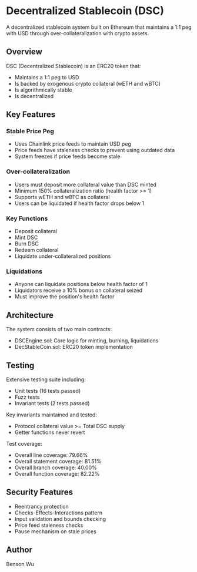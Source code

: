 # Decentralized Stablecoin (DSC)

A decentralized stablecoin system built on Ethereum that maintains a 1:1 peg with USD through over-collateralization with crypto assets.

## Overview

DSC (Decentralized Stablecoin) is an ERC20 token that:
- Maintains a 1:1 peg to USD
- Is backed by exogenous crypto collateral (wETH and wBTC)
- Is algorithmically stable
- Is decentralized

## Key Features

### Stable Price Peg
- Uses Chainlink price feeds to maintain USD peg
- Price feeds have staleness checks to prevent using outdated data
- System freezes if price feeds become stale

### Over-collateralization
- Users must deposit more collateral value than DSC minted
- Minimum 150% collateralization ratio (health factor >= 1)
- Supports wETH and wBTC as collateral
- Users can be liquidated if health factor drops below 1

### Key Functions
- Deposit collateral
- Mint DSC
- Burn DSC
- Redeem collateral
- Liquidate under-collateralized positions

### Liquidations
- Anyone can liquidate positions below health factor of 1
- Liquidators receive a 10% bonus on collateral seized
- Must improve the position's health factor

## Architecture

The system consists of two main contracts:
- DSCEngine.sol: Core logic for minting, burning, liquidations
- DecStableCoin.sol: ERC20 token implementation

## Testing

Extensive testing suite including:
- Unit tests (16 tests passed)
- Fuzz tests
- Invariant tests (2 tests passed)

Key invariants maintained and tested:
- Protocol collateral value >= Total DSC supply
- Getter functions never revert

Test coverage:
- Overall line coverage: 79.66%
- Overall statement coverage: 81.51%
- Overall branch coverage: 40.00%
- Overall function coverage: 82.22%

## Security Features

- Reentrancy protection
- Checks-Effects-Interactions pattern
- Input validation and bounds checking
- Price feed staleness checks
- Pause mechanism on stale prices

## Author
Benson Wu